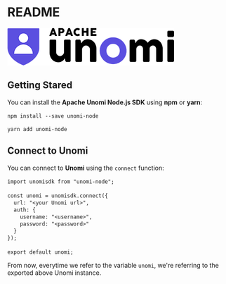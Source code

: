 # README

![Apache Unomi](.gitbook/assets/unomi.png)

## Getting Stared

You can install the **Apache Unomi Node.js SDK** using **npm** or **yarn**:

```text
npm install --save unomi-node
```

```text
yarn add unomi-node
```

## Connect to Unomi

You can connect to **Unomi** using the `connect` function:

```text
import unomisdk from "unomi-node";

const unomi = unomisdk.connect({
  url: "<your Unomi url>",
  auth: {
    username: "<username>",
    password: "<password>"
  }
});

export default unomi;
```

From now, everytime we refer to the variable `unomi`, we're referring to the exported above Unomi instance.

